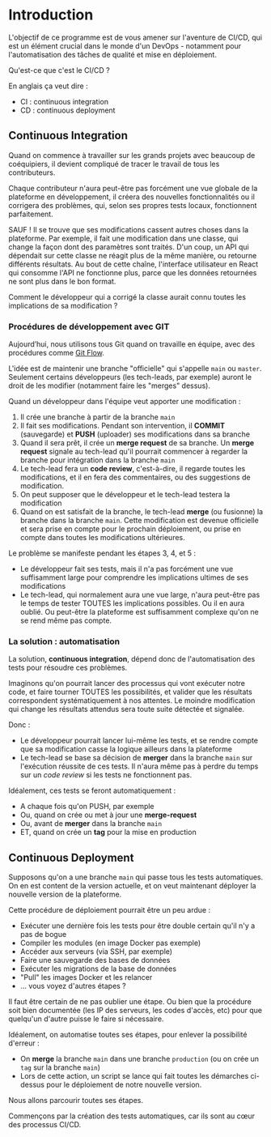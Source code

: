 # Introduction

L'objectif de ce programme est de vous amener sur l'aventure de CI/CD, qui est un élément crucial dans le monde d'un DevOps - notamment pour l'automatisation des tâches de qualité et mise en déploiement. 

Qu'est-ce que c'est le CI/CD ?

En anglais ça veut dire :

* CI : continuous integration
* CD : continuous deployment

## Continuous Integration

Quand on commence à travailler sur les grands projets avec beaucoup de coéquipiers, il devient compliqué de tracer le travail de tous les contributeurs.

Chaque contributeur n'aura peut-être pas forcément une vue globale de la plateforme en développement, il créera des nouvelles fonctionnalités ou il corrigera des problèmes, qui, selon ses propres tests locaux, fonctionnent parfaitement.

SAUF ! Il se trouve que ses modifications cassent autres choses dans la plateforme. Par exemple, il fait une modification dans une classe, qui change la façon dont des paramètres sont traités. D'un coup, un API qui dépendait sur cette classe ne réagit plus de la même manière, ou retourne différents résultats. Au bout de cette chaîne, l'interface utilisateur en React qui consomme l'API ne fonctionne plus, parce que les données retournées ne sont plus dans le bon format.

Comment le développeur qui a corrigé la classe aurait connu toutes les implications de sa modification ?

### Procédures de développement avec GIT

Aujourd’hui, nous utilisons tous Git quand on travaille en équipe, avec des procédures comme [Git Flow](https://www.atlassian.com/git/tutorials/comparing-workflows/gitflow-workflow).

L'idée est de maintenir une branche "officielle" qui s'appelle `main` ou `master`. Seulement certains développeurs (les tech-leads, par exemple) auront le droit de les modifier (notamment faire les "merges" dessus).

Quand un développeur dans l'équipe veut apporter une modification :

1. Il crée une branche à partir de la branche `main`
2. Il fait ses modifications. Pendant son intervention, il **COMMIT** (sauvegarde) et **PUSH** (uploader) ses modifications dans sa branche
3. Quand il sera prêt, il crée un **merge request** de sa branche. Un **merge request** signale au tech-lead qu'il pourrait commencer à regarder la branche pour intégration dans la branche `main`
4. Le tech-lead fera un **code review**, c'est-à-dire, il regarde toutes les modifications, et il en fera des commentaires, ou des suggestions de modification.
5. On peut supposer que le développeur et le tech-lead testera la modification
6. Quand on est satisfait de la branche, le tech-lead **merge** (ou fusionne) la branche dans la branche `main`. Cette modification est devenue officielle et sera prise en compte pour le prochain déploiement, ou prise en compte dans toutes les modifications ultérieures.

Le problème se manifeste pendant les étapes 3, 4, et 5 :

* Le développeur fait ses tests, mais il n'a pas forcément une vue suffisamment large pour comprendre les implications ultimes de ses modifications
* Le tech-lead, qui normalement aura une vue large, n'aura peut-être pas le temps de tester TOUTES les implications possibles. Ou il en aura oublié. Ou peut-être la plateforme est suffisamment complexe qu'on ne se rend même pas compte.

### La solution : automatisation

La solution, **continuous integration**, dépend donc de l'automatisation des tests pour résoudre ces problèmes.

Imaginons qu'on pourrait lancer des processus qui vont exécuter notre code, et faire tourner TOUTES les possibilités, et valider que les résultats correspondent systématiquement à nos attentes. Le moindre modification qui change les résultats attendus sera toute suite détectée et signalée.

Donc :

* Le développeur pourrait lancer lui-même les tests, et se rendre compte que sa modification casse la logique ailleurs dans la plateforme
* Le tech-lead se base sa décision de **merger** dans la branche `main` sur l'exécution réussite de ces tests. Il n'aura même pas à perdre du temps sur un *code review* si les tests ne fonctionnent pas.

Idéalement, ces tests se feront automatiquement :

* A chaque fois qu'on PUSH, par exemple
* Ou, quand on crée ou met à jour une **merge-request**
* Ou, avant de **merger** dans la branche `main`
* ET, quand on crée un **tag** pour la mise en production

## Continuous Deployment

Supposons qu'on a une branche `main` qui passe tous les tests automatiques. On en est content de la version actuelle, et on veut maintenant déployer la nouvelle version de la plateforme.

Cette procédure de déploiement pourrait être un peu ardue :

* Exécuter une dernière fois les tests pour être double certain qu'il n'y a pas de bogue
* Compiler les modules (en image Docker pas exemple)
* Accéder aux serveurs (via SSH, par exemple)
* Faire une sauvegarde des bases de données
* Exécuter les migrations de la base de données
* "Pull" les images Docker et les relancer
* ... vous voyez d'autres étapes ?

Il faut être certain de ne pas oublier une étape. Ou bien que la procédure soit bien documentée (les IP des serveurs, les codes d'accès, etc) pour que quelqu'un d'autre puisse le faire si nécessaire.

Idéalement, on automatise toutes ses étapes, pour enlever la possibilité d'erreur :

* On **merge** la branche `main` dans une branche `production` (ou on crée un `tag` sur la branche `main`)
* Lors de cette action, un script se lance qui fait toutes les démarches ci-dessus pour le déploiement de notre nouvelle version.

Nous allons parcourir toutes ses étapes. 

Commençons par la création des tests automatiques, car ils sont au cœur des processus CI/CD.